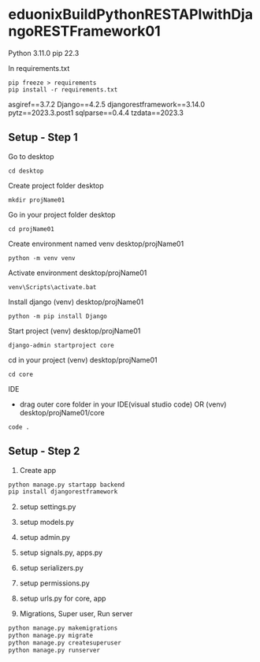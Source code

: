 # eduonixBuildPythonRESTAPIwithDjangoRESTFramework01

Python 3.11.0
pip 22.3 

In requirements.txt
```
pip freeze > requirements
pip install -r requirements.txt
```
asgiref==3.7.2
Django==4.2.5
djangorestframework==3.14.0
pytz==2023.3.post1
sqlparse==0.4.4
tzdata==2023.3




## Setup - Step 1

Go to desktop
```
cd desktop
```

Create project folder
desktop
```
mkdir projName01
```

Go in your project folder
desktop
```
cd projName01
```

Create environment named venv
desktop/projName01
```
python -m venv venv
```

Activate environment
desktop/projName01
```
venv\Scripts\activate.bat
```

Install django
(venv) desktop/projName01
```
python -m pip install Django
```

Start project
(venv) desktop/projName01
```
django-admin startproject core
```

cd in your project
(venv) desktop/projName01
```
cd core
```

IDE
- drag outer core folder in your IDE(visual studio code)
OR
(venv) desktop/projName01/core
```
code .
```

## Setup - Step 2

1. Create app
```python
python manage.py startapp backend
pip install djangorestframework
```

2. setup settings.py

3. setup models.py

5. setup admin.py

6. setup signals.py, apps.py

7. setup serializers.py

8. setup permissions.py

9. setup urls.py for core, app

10. Migrations, Super user, Run server
```python
python manage.py makemigrations
python manage.py migrate
python manage.py createsuperuser
python manage.py runserver
```
